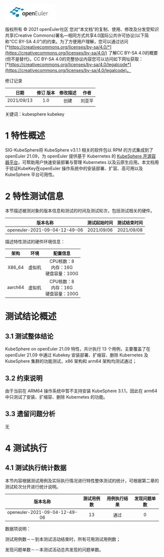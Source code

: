 
![openEuler icon](../../images/openEuler.png)

版权所有 © 2021  openEuler社区
 您对“本文档”的复制、使用、修改及分发受知识共享(Creative Commons)署名—相同方式共享4.0国际公共许可协议(以下简称“CC BY-SA 4.0”)的约束。为了方便用户理解，您可以通过访问[*https://creativecommons.org/licenses/by-sa/4.0/*](https://creativecommons.org/licenses/by-sa/4.0/) 了解CC BY-SA 4.0的概要 (但不是替代)。CC BY-SA 4.0的完整协议内容您可以访问如下网址获取：[*https://creativecommons.org/licenses/by-sa/4.0/legalcode*](https://creativecommons.org/licenses/by-sa/4.0/legalcode)。

修订记录

|**日期**|**修订 版本**|**修改描述**|**作者**|
| :-: | :-: | :-: | :-: |
|2021/09/13|1.0|创建|刘亚平|
|||||

关键词：kubesphere kubekey

# 1 特性概述

SIG-KubeSphere将 KubeSphere v3.1.1 相关的软件包以 RPM 的方式集成到了 openEuler 21.09，为 openEuler 提供基于 Kubernetes 的 [KubeSphere 开源容器平台](https://kubesphere.com.cn/)，可帮助用户快速安装部署与管理 Kubernetes 以及云原生应用。本文档用于验证KubeKey在openEuler 操作系统中的安装部署、扩容、高可用以及 KubeSphere 平台可用性。

# 2 特性测试信息

本节描述被测对象的版本信息和测试的时间及测试轮次，包括测试相关的硬件。

|**版本名称**|**测试起始时间**|**测试结束时间**|
| :-: | :-: | :-: |
|openeuler-2021-09-04-12-49-06|2021/09/06|2021/09/08|

描述特性测试的硬件环境信息：

|**架构**|**环境**|**配置信息**|
| :-: | :-: | :-: |
|X86\_64|虚拟机|CPU核数：8<br>内存：16G<br>硬盘容量：100G|
|aarch64|虚拟机|CPU核数：8<br>内存：16G<br>硬盘容量：100G|

# 测试结论概述

## 3.1 测试整体结论

KubeSphere on openEuler 21.09 特性，共计执行 13 个用例，主要覆盖了在 openEuler 21.09 中通过 Kubekey 安装部署、扩缩容、删除 Kubernetes 及 KubeSphere 集群的功能测试，x86 架构和 arm64 架构均测试通过；

## 3.2 约束说明

由于当前在 ARM64 操作系统中暂不支持安装 KubeSphere 3.1.1，因此在 arm64 中只测试了安装、扩缩容、删除 Kubernetes 的功能。

## 3.3 遗留问题分析

无

# 4 测试执行

## 4.1 测试执行统计数据

本节内容根据测试用例及实际执行情况进行特性整体测试的统计，可根据第二章的测试轮次分开进行统计说明。

|**版本名称**|**测试用例数**|**用例执行结果**|**发现问题单数**|
| :-: | :-: | :-: | :-: |
|openeuler-2021-09-04-12-49-06|13|通过|0|

数据项说明：

测试用例数－－到本测试活动结束时，所有可用测试用例数；

发现问题单数－－本测试活动总共发现的问题单数。

